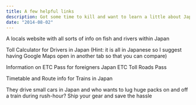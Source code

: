 ```yaml
---
title: A few helpful links
description: Got some time to kill and want to learn a little about Japan?
date: "2014-08-02"
---
```

<p class="">A locals website with all sorts of info on fish and rivers within Japan</p>

<p class="">Toll Calculator for Drivers in Japan (Hint: it is all in Japanese so I suggest having Google Maps open in another tab so that you can compare)</p>

<p class="">Information on ETC Pass for foreigners Japan ETC Toll Roads Pass</p>

<p class="">Timetable and Route info for Trains in Japan</p>

<p class="">They drive small cars in Japan and who wants to lug huge packs on and off a train during rush-hour? Ship your gear and save the hassle </p>